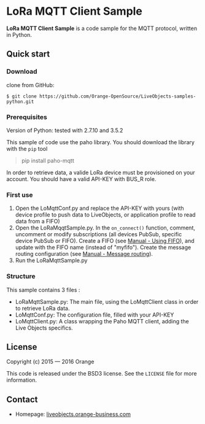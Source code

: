 LoRa MQTT Client Sample
=======================

__LoRa MQTT Client Sample__ is a code sample for the MQTT protocol, written in Python.

## Quick start

### Download

clone from GitHub:

```
$ git clone https://github.com/Orange-OpenSource/LiveObjects-samples-python.git
```

### Prerequisites

Version of Python: tested with 2.7.10 and 3.5.2

This sample of code use the paho library. You should download the library with the `pip` tool

> pip install paho-mqtt

In order to retrieve data, a valide LoRa device must be provisioned on your account.
You should have a valid API-KEY with BUS_R role.

### First use

1. Open the LoMqttConf.py and replace the API-KEY with yours (with device profile to push data to LiveObjects, or application profile to read data from a FIFO)
2. Open the LoRaMqqtSample.py. In the `on_connect()` function, comment, uncomment or modify subscriptions (all devices PubSub, specific device PubSub or FIFO).
   Create a FIFO (see [Manual - Using FIFO](https://liveobjects.orange-business.com/doc/html/lo_manual_v2.html#BUS)), and update with the FIFO name (instead of "myfifo").
   Create the message routing configuration (see [Manual - Message routing](https://liveobjects.orange-business.com/doc/html/lo_manual_v2.html#MESSAGE_ROUTING)). 
3. Run the LoRaMqttSample.py

### Structure

This sample contains 3 files : 
* LoRaMqttSample.py: The main file, using the LoMqttClient class in order to retrieve LoRa data.
* LoMqttConf.py: The configuration file, filled with your API-KEY
* LoMqttClient.py: A class wrapping the Paho MQTT client, adding the Live Objects specifics. 

## License

Copyright (c) 2015 — 2016 Orange

This code is released under the BSD3 license. See the `LICENSE` file for more information.

## Contact

* Homepage: [liveobjects.orange-business.com](https://liveobjects.orange-business.com/)
